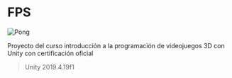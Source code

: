 # FPS

![Pong](https://static.platzi.com/media/landing-projects/imagen-proyecto-intro-programacion-videojuegos-3D-unity.gif)

Proyecto del curso introducción a la programación de videojuegos 3D con Unity con certificación oficial
> Unity 2019.4.19f1
